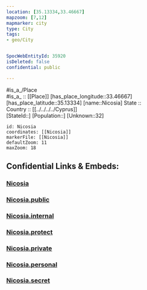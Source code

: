 ```yaml
---
location: [35.13334,33.46667] 
mapzoom: [7,12] 
mapmarker: city 
type: City
tags:
- geo/City


SpocWebEntityId: 35920
isDeleted: false
confidential: public

---
```

#is_a_/Place  
#is_a_ :: [[Place]] 
[has_place_longitude::33.46667] 
[has_place_latitude::35.13334] 
[name::Nicosia] 
State ::  
Country :: [[../../../../Cyprus]]  
[StateId::] 
[Population::] 
[Unknown::32] 


```leaflet
id: Nicosia
coordinates: [[Nicosia]] 
markerFile: [[Nicosia]] 
defaultZoom: 11 
maxZoom: 18
```


## Confidential Links & Embeds: 

### [Nicosia](/_Standards/Earth/Continent/Europe/Europe~South/Cyprus/Districts~Cyprus~North/City/Nicosia.md) 

### [Nicosia.public](/_public/Earth/Continent/Europe/Europe~South/Cyprus/Districts~Cyprus~North/City/Nicosia.public.md) 

### [Nicosia.internal](/_internal/Earth/Continent/Europe/Europe~South/Cyprus/Districts~Cyprus~North/City/Nicosia.internal.md) 

### [Nicosia.protect](/_protect/Earth/Continent/Europe/Europe~South/Cyprus/Districts~Cyprus~North/City/Nicosia.protect.md) 

### [Nicosia.private](/_private/Earth/Continent/Europe/Europe~South/Cyprus/Districts~Cyprus~North/City/Nicosia.private.md) 

### [Nicosia.personal](/_personal/Earth/Continent/Europe/Europe~South/Cyprus/Districts~Cyprus~North/City/Nicosia.personal.md) 

### [Nicosia.secret](/_secret/Earth/Continent/Europe/Europe~South/Cyprus/Districts~Cyprus~North/City/Nicosia.secret.md)


